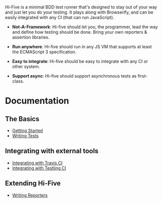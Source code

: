 Hi-Five is a minimal BDD test runner that's designed to stay out of your way
and just let you do your testing. It plays along with Browserify, and can be
easily integrated with any CI (that can run JavaScript).


  - **Not-A-Framework**: Hi-five should let you, the programmer, lead the way
    and define how testing should be done. Bring your own reporters & assertion
    libraries.

  - **Run anywhere**: Hi-five should run in any JS VM that supports at least
    the ECMAScript 3 specification.

  - **Easy to integrate**: Hi-five should be easy to integrate with any CI or
    other system.

  - **Support async**: Hi-five should support asynchronous tests as
    first-class.


# Documentation

## The Basics

  - [Getting Started](getting-started.html)
  - [Writing Tests](writing-tests.html)
  
## Integrating with external tools

  - [Integrating with Travis CI](integrating-with-travis-ci.html)
  - [Integrating with Testling CI](integrating-with-testling-ci.html)
  
## Extending Hi-Five

  - [Writing Reporters](writing-reporters.html)
